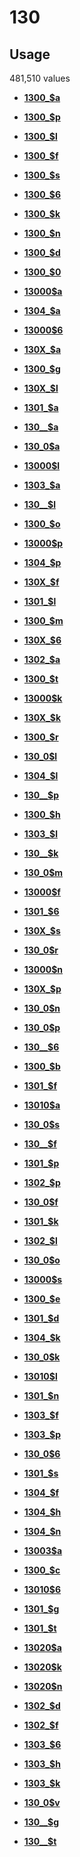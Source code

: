 # 130

## Usage

481,510 values

-   **[1300\_$a](../../tags/130/1300_a-1.md)**  

-   **[1300\_$p](../../tags/130/1300_p-2.md)**  

-   **[1300\_$l](../../tags/130/1300_l-3.md)**  

-   **[1300\_$f](../../tags/130/1300_f-4.md)**  

-   **[1300\_$s](../../tags/130/1300_s-5.md)**  

-   **[1300\_$6](../../tags/130/1300_6-6.md)**  

-   **[1300\_$k](../../tags/130/1300_k-7.md)**  

-   **[1300\_$n](../../tags/130/1300_n-8.md)**  

-   **[1300\_$d](../../tags/130/1300_d-9.md)**  

-   **[1300\_$0](../../tags/130/1300_0-10.md)**  

-   **[13000$a](../../tags/130/13000a-11.md)**  

-   **[1304\_$a](../../tags/130/1304_a-12.md)**  

-   **[13000$6](../../tags/130/130006-13.md)**  

-   **[130X\_$a](../../tags/130/130x_a-14.md)**  

-   **[1300\_$g](../../tags/130/1300_g-15.md)**  

-   **[130X\_$l](../../tags/130/130x_l-16.md)**  

-   **[1301\_$a](../../tags/130/1301_a-17.md)**  

-   **[130\_\_$a](../../tags/130/130__a-18.md)**  

-   **[130\_0$a](../../tags/130/130_0a-19.md)**  

-   **[13000$l](../../tags/130/13000l-20.md)**  

-   **[1303\_$a](../../tags/130/1303_a-21.md)**  

-   **[130\_\_$l](../../tags/130/130__l-22.md)**  

-   **[1300\_$o](../../tags/130/1300_o-23.md)**  

-   **[13000$p](../../tags/130/13000p-24.md)**  

-   **[1304\_$p](../../tags/130/1304_p-25.md)**  

-   **[130X\_$f](../../tags/130/130x_f-26.md)**  

-   **[1301\_$l](../../tags/130/1301_l-27.md)**  

-   **[1300\_$m](../../tags/130/1300_m-28.md)**  

-   **[130X\_$6](../../tags/130/130x_6-29.md)**  

-   **[1302\_$a](../../tags/130/1302_a-30.md)**  

-   **[1300\_$t](../../tags/130/1300_t-31.md)**  

-   **[13000$k](../../tags/130/13000k-32.md)**  

-   **[130X\_$k](../../tags/130/130x_k-33.md)**  

-   **[1300\_$r](../../tags/130/1300_r-34.md)**  

-   **[130\_0$l](../../tags/130/130_0l-35.md)**  

-   **[1304\_$l](../../tags/130/1304_l-36.md)**  

-   **[130\_\_$p](../../tags/130/130__p-37.md)**  

-   **[1300\_$h](../../tags/130/1300_h-38.md)**  

-   **[1303\_$l](../../tags/130/1303_l-39.md)**  

-   **[130\_\_$k](../../tags/130/130__k-40.md)**  

-   **[130\_0$m](../../tags/130/130_0m-41.md)**  

-   **[13000$f](../../tags/130/13000f-42.md)**  

-   **[1301\_$6](../../tags/130/1301_6-43.md)**  

-   **[130X\_$s](../../tags/130/130x_s-44.md)**  

-   **[130\_0$r](../../tags/130/130_0r-45.md)**  

-   **[13000$n](../../tags/130/13000n-46.md)**  

-   **[130X\_$p](../../tags/130/130x_p-47.md)**  

-   **[130\_0$n](../../tags/130/130_0n-48.md)**  

-   **[130\_0$p](../../tags/130/130_0p-49.md)**  

-   **[130\_\_$6](../../tags/130/130__6-50.md)**  

-   **[1300\_$b](../../tags/130/1300_b-51.md)**  

-   **[1301\_$f](../../tags/130/1301_f-52.md)**  

-   **[13010$a](../../tags/130/13010a-53.md)**  

-   **[130\_0$s](../../tags/130/130_0s-54.md)**  

-   **[130\_\_$f](../../tags/130/130__f-55.md)**  

-   **[1301\_$p](../../tags/130/1301_p-56.md)**  

-   **[1302\_$p](../../tags/130/1302_p-57.md)**  

-   **[130\_0$f](../../tags/130/130_0f-58.md)**  

-   **[1301\_$k](../../tags/130/1301_k-59.md)**  

-   **[1302\_$l](../../tags/130/1302_l-60.md)**  

-   **[130\_0$o](../../tags/130/130_0o-61.md)**  

-   **[13000$s](../../tags/130/13000s-62.md)**  

-   **[1300\_$e](../../tags/130/1300_e-63.md)**  

-   **[1301\_$d](../../tags/130/1301_d-64.md)**  

-   **[1304\_$k](../../tags/130/1304_k-65.md)**  

-   **[130\_0$k](../../tags/130/130_0k-66.md)**  

-   **[13010$l](../../tags/130/13010l-67.md)**  

-   **[1301\_$n](../../tags/130/1301_n-68.md)**  

-   **[1303\_$f](../../tags/130/1303_f-69.md)**  

-   **[1303\_$p](../../tags/130/1303_p-70.md)**  

-   **[130\_0$6](../../tags/130/130_06-71.md)**  

-   **[1301\_$s](../../tags/130/1301_s-72.md)**  

-   **[1304\_$f](../../tags/130/1304_f-73.md)**  

-   **[1304\_$h](../../tags/130/1304_h-74.md)**  

-   **[1304\_$n](../../tags/130/1304_n-75.md)**  

-   **[13003$a](../../tags/130/13003a-76.md)**  

-   **[1300\_$c](../../tags/130/1300_c-77.md)**  

-   **[13010$6](../../tags/130/130106-78.md)**  

-   **[1301\_$g](../../tags/130/1301_g-79.md)**  

-   **[1301\_$t](../../tags/130/1301_t-80.md)**  

-   **[13020$a](../../tags/130/13020a-81.md)**  

-   **[13020$k](../../tags/130/13020k-82.md)**  

-   **[13020$n](../../tags/130/13020n-83.md)**  

-   **[1302\_$d](../../tags/130/1302_d-84.md)**  

-   **[1302\_$f](../../tags/130/1302_f-85.md)**  

-   **[1303\_$6](../../tags/130/1303_6-86.md)**  

-   **[1303\_$h](../../tags/130/1303_h-87.md)**  

-   **[1303\_$k](../../tags/130/1303_k-88.md)**  

-   **[130\_0$v](../../tags/130/130_0v-89.md)**  

-   **[130\_\_$g](../../tags/130/130__g-90.md)**  

-   **[130\_\_$t](../../tags/130/130__t-91.md)**  


